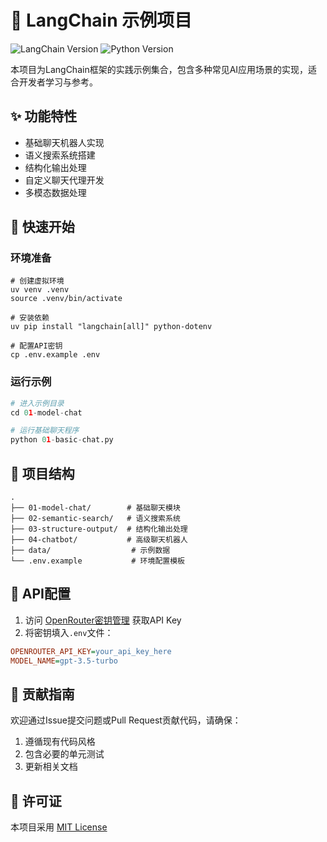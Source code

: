 # 🚀 LangChain 示例项目

![LangChain Version](https://img.shields.io/badge/LangChain-0.0.340-blue)
![Python Version](https://img.shields.io/badge/Python-3.10%2B-green)

本项目为LangChain框架的实践示例集合，包含多种常见AI应用场景的实现，适合开发者学习与参考。


## ✨ 功能特性
- 基础聊天机器人实现
- 语义搜索系统搭建
- 结构化输出处理
- 自定义聊天代理开发
- 多模态数据处理

## 🚀 快速开始

### 环境准备
```shell
# 创建虚拟环境
uv venv .venv
source .venv/bin/activate

# 安装依赖
uv pip install "langchain[all]" python-dotenv

# 配置API密钥
cp .env.example .env
```

### 运行示例
```python
# 进入示例目录
cd 01-model-chat

# 运行基础聊天程序
python 01-basic-chat.py
```

## 📁 项目结构
```
.
├── 01-model-chat/        # 基础聊天模块
├── 02-semantic-search/   # 语义搜索系统
├── 03-structure-output/  # 结构化输出处理
├── 04-chatbot/           # 高级聊天机器人
├── data/                  # 示例数据
└── .env.example           # 环境配置模板
```

## 🔑 API配置
1. 访问 [OpenRouter密钥管理](https://openrouter.ai/settings/keys) 获取API Key
2. 将密钥填入`.env`文件：
```ini
OPENROUTER_API_KEY=your_api_key_here
MODEL_NAME=gpt-3.5-turbo
```

## 🤝 贡献指南
欢迎通过Issue提交问题或Pull Request贡献代码，请确保：
1. 遵循现有代码风格
2. 包含必要的单元测试
3. 更新相关文档

## 📄 许可证
本项目采用 [MIT License](LICENSE)
